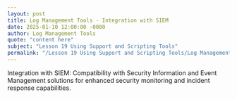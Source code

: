 ```yaml
---
layout: post
title: Log Management Tools - Integration with SIEM
date: 2025-01-10 12:00:00 -0000
author: Log Management Tools
quote: "content here"
subject: "Lesson 19 Using Support and Scripting Tools"
permalink: "/Lesson 19 Using Support and Scripting Tools/Log Management Tools/Log Management Tools - Integration with SIEM"
---
```


Integration with SIEM: Compatibility with Security Information and Event Management solutions for enhanced security monitoring and incident response capabilities.
